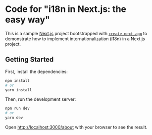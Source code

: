 # Code for "i18n in Next.js: the easy way"

This is a sample [Next.js](https://nextjs.org/) project bootstrapped with [`create-next-app`](https://github.com/vercel/next.js/tree/canary/packages/create-next-app) to demonstrate how to implement internationalization (i18n) in a Next.js project.

## Getting Started

First, install the dependencies:

```bash
npm install
# or
yarn install
```

Then, run the development server:

```bash
npm run dev
# or
yarn dev
```

Open [http://localhost:3000/about](http://localhost:3000/about) with your browser to see the result.


